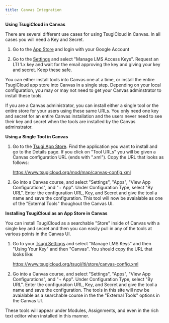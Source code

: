 ```yaml
---
title: Canvas Integration
---
```


**Using TsugiCloud in Canvas**

There are several different use cases for using TsugiCloud in Canvas.  In all cases you will need a Key and Secret.

1. Go to the [App Store](../../../../tsugi/login?target=_blank) and login with your Google Account

2. Go to the [Settings](../../../../tsugi/settings?target=_blank) and select "Manage LMS Access Keys".  Request an LTI 1.x key and wait for the email approving the key and giving your key and secret.  Keep these safe.

You can either install tools into Canvas one at a time, or install the entire TsugiCloud app store into Canvas in a single step.  Depending on your local configuration, you may or may not need to get your Canvas adminstrator to install these tools.

If you are a Canvas administrator, you can install either a single tool or the entire store for your users using these same URLs.   You only need one key and secret for an entire Canvas installation and the users never need to see their key and secret when the tools are installed by the Canvas adminstrator.

**Using a Single Tool in Canvas**

1. Go to the [Tsugi App Store](../../../../tsugi/store).  Find the application you want to install and go to the Details page.  If you click on "Tool URLs" you will be given a Canvas configuration URL (ends with ".xml").  Copy the URL that looks as follows:

    https://www.tsugicloud.org/mod/map/canvas-config.xml

2. Go into a Canvas course, and select "Settings", "Apps", "View App Configurations", and "+ App".  Under Configuration Type, select "By URL".  Enter the configuration URL, Key, and Secret and give the tool a name and save the configuration.   This tool will now be avaialable as one of the "External Tools" thoughout the Canvas UI.

**Installing TsugiCloud as an App Store in Canvas**

You can install TsugiCloud as a searchable "Store" inside of Canvas with a single key and secret and then you can easily pull in any of the tools at various points in the Canvas UI.

1. Go to your [Tsugi Settings](../../../../tsugi/settings) and select "Manage LMS Keys" and then "Using Your Key" and then "Canvas".  You should copy the URL that looks like:

    https://www.tsugicloud.org/tsugi/lti/store/canvas-config.xml

2. Go into a Canvas course, and select "Settings", "Apps", "View App Configurations", and "+ App".  Under Configuration Type, select "By URL".  Enter the configuration URL, Key, and Secret and give the tool a name and save the configuration.   The tools in this site will now be avaialable as a searchable course in the the "External Tools" options in the Canvas UI.  

These tools will appear under Modules, Assignments, and even in the rich text editor when installed in this manner.



